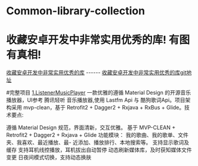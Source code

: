 # Common-library-collection
# 收藏安卓开发中非常实用优秀的库! 有图有真相!
[收藏安卓开发中非常实用优秀的库](https://juejin.im/entry/590c2538a22b9d0058e90f58) ------
[收藏安卓开发中非常实用优秀的库git地址](https://github.com/Blizzard-liu/AndroidUtils)


#完整项目
[1.ListenerMusicPlayer](https://github.com/hefuyicoder/ListenerMusicPlayer)
一款优雅的遵循 Material Design 的开源音乐播放器，UI参考 腾讯轻听 音乐播放器,使用 Lastfm Api 与 酷狗歌词Api。项目架构采用 mvp-clean，基于 Retrofit2 + Dagger2 + Rxjava + RxBus + Glide。技术要点:

遵循 Material Design 规范，界面清新，交互优雅。
基于 MVP-CLEAN + Retrofit2 + Dagger2 + Rxjava + Glide
功能模块： 我的歌曲、我的歌单、文件夹、我喜欢、最近播放、最- 近添加、播放排行、本地搜索等。
支持显示歌词及缓存
支持耳机线控播放，耳机拔出自动暂停
动态刷新媒体库，及时获知媒体文件变更
日夜间模式切换，支持动态换肤
